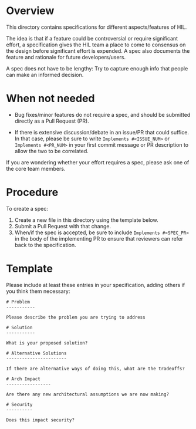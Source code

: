 # Overview

This directory contains specifications for different aspects/features of HIL.

The idea is that if a feature could be controversial or require significant
effort, a specification gives the HIL team a place to come to consensus on the
design before significant effort is expended. A spec also documents the feature
and rationale for future developers/users.

A spec does not have to be lengthy: Try to capture enough info that people can
make an informed decision.

# When not needed

- Bug fixes/minor features do not require a spec, and should be submitted
  directly as a Pull Request (PR).

- If there is extensive discussion/debate in an issue/PR that could suffice.
  In that case, please be sure to write `Implements #<ISSUE_NUM>` or
  `Implements #<PR_NUM>` in your first commit message or PR description to
  allow the two to be correlated.

If you are wondering whether your effort requires a spec, please ask one of the
core team members.

# Procedure

To create a spec:
1. Create a new file in this directory using the template below.
2. Submit a Pull Request with that change.
3. When/if the spec is accepted, be sure to include `Implements #<SPEC_PR>` in
the body of the implementing PR to ensure that reviewers can refer back to the
specification.

# Template

Please include at least these entries in your specification, adding others if
you think them necessary:

```
# Problem
-----------

Please describe the problem you are trying to address

# Solution
-----------

What is your proposed solution?

# Alternative Solutions
-----------------------

If there are alternative ways of doing this, what are the tradeoffs?

# Arch Impact
-----------------

Are there any new architectural assumptions we are now making?

# Security
----------

Does this impact security?
```
